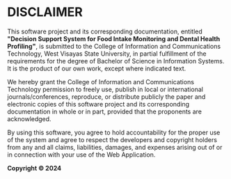 # DISCLAIMER

This software project and its corresponding documentation, entitled **"Decision Support System for Food Intake Monitoring and Dental Health Profiling"**, is submitted to the College of Information and Communications Technology, West Visayas State University, in partial fulfillment of the requirements for the degree of Bachelor of Science in Information Systems. It is the product of our own work, except where indicated text.

We hereby grant the College of Information and Communications Technology permission to freely use, publish in local or international journals/conferences, reproduce, or distribute publicly the paper and electronic copies of this software project and its corresponding documentation in whole or in part, provided that the proponents are acknowledged.

By using this software, you agree to hold accountability for the proper use of the system and agree to respect the developers and copyright holders from any and all claims, liabilities, damages, and expenses arising out of or in connection with your use of the Web Application.

**Copyright © 2024**

